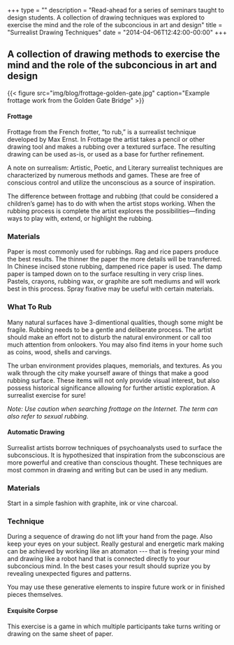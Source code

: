 +++
type = ""
description = "Read-ahead for a series of seminars taught to design students. A collection of drawing techniques was explored to exercise the mind and the role of the subconcious in art and design"
title = "Surrealist Drawing Techniques"
date = "2014-04-06T12:42:00-00:00"
+++

## A collection of drawing methods to exercise the mind and the role of the subconcious in art and design 

{{< figure src="img/blog/frottage-golden-gate.jpg" caption="Example frottage work from the Golden Gate Bridge" >}}
    
#### Frottage

Frottage from the French frotter, “to rub,” is a surrealist technique developed by Max Ernst. In Frottage the artist takes a pencil or other drawing tool and makes a rubbing over a textured surface. The resulting drawing can be used as-is, or used as a base for further refinement.

A note on surrealism: Artistic, Poetic, and Literary surrealist techniques are characterized by numerous methods and games. These are free of conscious control and utilize the unconscious as a source of inspiration.

The difference between frottage and rubbing (that could be considered a children’s game) has to do with when the artist stops working. When the rubbing process is complete the artist explores the possibilities—finding ways to play with, extend, or highlight the rubbing.

### Materials  
Paper is most commonly used for rubbings. Rag and rice papers produce the best results. The thinner the paper the more details will be transferred. In Chinese incised stone rubbing, dampened rice paper is used. The damp paper is tamped down on to the surface resulting in very crisp lines. Pastels, crayons, rubbing wax, or graphite are soft mediums and will work best in this process. Spray fixative may be useful with certain materials.

### What To Rub  
Many natural surfaces have 3-dimentional qualities, though some might be fragile. Rubbing needs to be a gentle and deliberate process. The artist should make an effort not to disturb the natural environment or call too much attention from onlookers. You may also find items in your home such as coins, wood, shells and carvings.

The urban environment provides plaques, memorials, and textures. As you walk through the city make yourself aware of things that make a good rubbing surface. These items will not only provide visual interest, but also possess historical significance allowing for further artistic exploration. A surrealist exercise for sure!

_Note: Use caution when searching frottage on the Internet. The term can also refer to sexual rubbing._

#### Automatic Drawing

Surrealist artists borrow techniques of psychoanalysts used to surface the subconscious. It is hypothesized that inspiration from the subconscious are more powerful and creative than conscious thought. These techniques are most common in drawing and writing but can be used in any medium.

### Materials
Start in a simple fashion with graphite, ink or vine charcoal. 

### Technique
During a sequence of drawing do not lift your hand from the page. Also keep your eyes on your subject. Really gestural and energetic mark making can be achieved by working like an atomaton --- that is freeing your mind and drawing like a robot hand that is connected directly to your subconcious mind. In the best cases your result should suprize you by revealing unexpected figures and patterns. 

You may use these generative elements to inspire future work or in finished pieces themselves. 

#### Exquisite Corpse

This exercise is a game in which multiple participants take turns writing or drawing on the same sheet of paper. 
